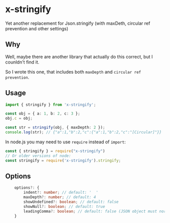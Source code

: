 # x-stringify

Yet another replacement for Json.stringify (with maxDeth, circular ref prevention and other settings) 


## Why

Well, maybe there are another library that actually do this correct, 
but I counldn't find it. 

So I wrote this one, that includes both `maxDepth` and `circular ref prevention`.

## Usage

```ts
import { stringify } from 'x-stringify';

const obj = { a: 1, b: 2, c: 3 };
obj.c = obj;

const str = stringify(obj, { maxDepth: 2 });
console.log(str); // {"a":1,"b":2,"c":{"a":1,"b":2,"c":"[Circular]"}} 
```

In node.js you may need to use `require` instead of `import`:

```js
const { stringify } = require("x-stringify")
// Or older versions of node:
const stringify = require('x-stringify').stringify;

```


## Options

```ts
    options?: {
        indent?: number; // default: '  '
        maxDepth?: number; // default: 4
        showUndefined?: boolean; // default: false
        showNull?: boolean; // default: true
        leadingComma?: boolean; // default: false (JSON object must normally not include leading comma)
    }
```


